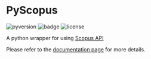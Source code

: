 # PyScopus

![pyversion](https://img.shields.io/badge/python-2.7-brightgreen.svg)
![badge](https://img.shields.io/badge/coverage-45%25-orange.svg)
![license](https://img.shields.io/badge/license-MIT-blue.svg)

A python wrapper for using <a href="http://dev.elsevier.com/index.html" target="_blank">Scopus API</a>

Please refer to the <a href="http://zhiyzuo.github.io/python-scopus/" target="_blank">documentation page</a> for more details. 

